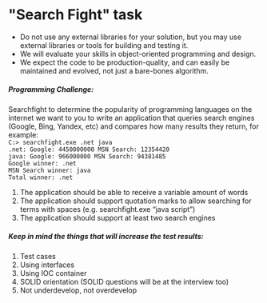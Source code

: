 # "Search Fight" task

- Do not use any external libraries for your solution, but you may use external libraries or tools for building and testing it. 
- We will evaluate your skills in object-oriented programming and design. 
- We expect the code to be production-quality, and can easily be maintained and evolved, not just a bare-bones algorithm. 

##### Programming Challenge:

Searchfight to determine the popularity of programming languages on the internet we want to you to write an application that queries search engines (Google, Bing, Yandex, etc) and compares how many results they return, for example:  
`C:> searchfight.exe .net java`  
`.net: Google: 4450000000 MSN Search: 12354420`   
`java: Google: 966000000 MSN Search: 94381485`   
`Google winner: .net`    
`MSN Search winner: java`   
`Total winner: .net`  

1. The application should be able to receive a variable amount of words 
2. The application should support quotation marks to allow searching for terms with spaces (e.g. searchfight.exe “java script”) 
3. The application should support at least two search engines 

##### Keep in mind the things that will increase the test results:
1. Test cases 
2. Using interfaces 
3. Using IOC container 
4. SOLID orientation (SOLID questions will be at the interview too) 
5. Not underdevelop, not overdevelop
